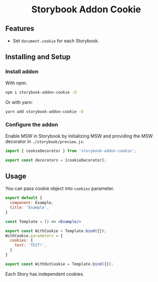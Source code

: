 <h1 align="center">Storybook Addon Cookie</h1>

## Features

- Set `document.cookie` for each Storybook.

## Installing and Setup

### Install addon

With npm:

```sh
npm i storybook-addon-cookie -D
```

Or with yarn:

```sh
yarn add storybook-addon-cookie -D
```

### Configure the addon

Enable MSW in Storybook by initializing MSW and providing the MSW decorator in `./storybook/preview.js`:

```js
import { cookieDecorator } from 'storybook-addon-cookie';

export const decorators = [cookieDecorator];
```

## Usage

You can pass cookie object into `cookies` parameter.

```jsx
export default {
  component: Example,
  title: 'Example',
}

const Template = () => <Example/>

export const WithCookie = Template.bind({});
WithCookie.parameters = {
  cookies: {
    test: 'TEST!',
  }
}

export const WithOutCookie = Template.bind({});
```

Each Story has independent cookies.